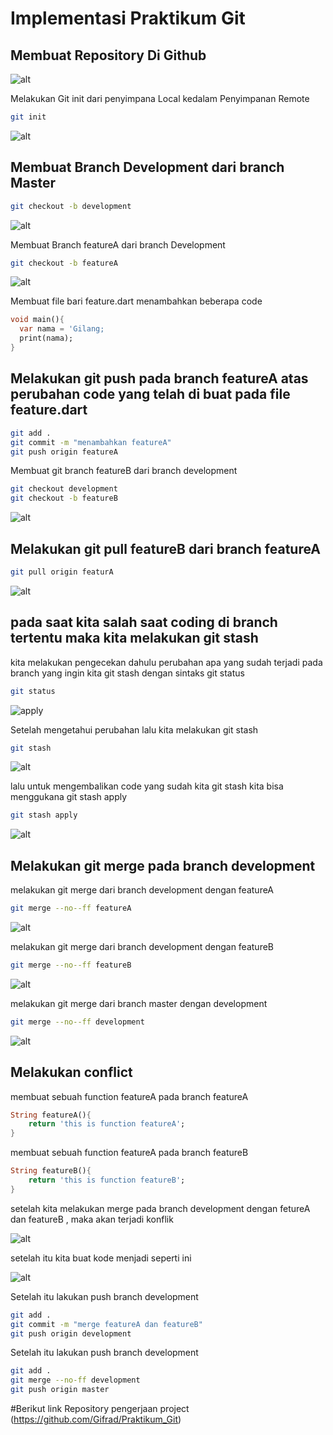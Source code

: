 # Implementasi Praktikum Git


## Membuat Repository Di Github

![alt](../ScrenShot/part_1.png)

Melakukan Git init dari penyimpana Local kedalam Penyimpanan Remote

```bash
git init
```
![alt](../ScrenShot/part_2.png)

## Membuat Branch Development dari branch Master

```bash
git checkout -b development
```
![alt](../ScrenShot/part_3.png)

Membuat Branch featureA dari branch Development

```bash
git checkout -b featureA
```
![alt](../ScrenShot/part_4.png)

Membuat file bari feature.dart menambahkan beberapa code
```dart
void main(){
  var nama = 'Gilang;
  print(nama);
}
```
## Melakukan git push pada branch featureA atas perubahan code yang telah di buat pada file feature.dart
```bash
git add .
git commit -m "menambahkan featureA"
git push origin featureA
```

Membuat git branch featureB dari branch development
```bash
git checkout development
git checkout -b featureB
```
![alt](../ScrenShot/part_5.png)

## Melakukan git pull featureB dari branch featureA
```bash
git pull origin featurA
```
![alt](../ScrenShot/part_6.png)

## pada saat kita salah saat coding di branch tertentu maka kita melakukan git stash

kita melakukan pengecekan dahulu perubahan apa yang sudah terjadi pada branch yang ingin kita git stash dengan sintaks git status
```bash
git status
```
![apply](../ScrenShot/part_7.png)

Setelah mengetahui perubahan lalu kita melakukan git stash
```bash
git stash
```
![alt](../ScrenShot/part_8.png)

lalu untuk mengembalikan code yang sudah kita git stash kita bisa menggukana git stash apply
```bash
git stash apply
```
![alt](../ScrenShot/part_9.png)

## Melakukan git merge pada branch development

melakukan git merge dari branch development dengan featureA
```bash
git merge --no--ff featureA
```
![alt](../ScrenShot/part_10.png)

melakukan git merge dari branch development dengan featureB
```bash
git merge --no--ff featureB
```
![alt](../ScrenShot/part_11.png)

melakukan git merge dari branch master dengan development
```bash
git merge --no--ff development
```
![alt](../ScrenShot/part_12.png)

## Melakukan conflict 

membuat sebuah function featureA pada branch featureA
```dart
String featureA(){
    return 'this is function featureA';
}
```

membuat sebuah function featureA pada branch featureB
```dart
String featureB(){
    return 'this is function featureB';
}
```

setelah kita melakukan merge pada branch development dengan fetureA dan featureB , maka akan terjadi konflik

![alt](../ScrenShot/part_13.png)

setelah itu kita buat kode menjadi seperti ini

![alt](../ScrenShot/part_14.png)

Setelah itu lakukan push branch development
```bash
git add .
git commit -m "merge featureA dan featureB"
git push origin development
```

Setelah itu lakukan push branch development
```bash
git add .
git merge --no-ff development
git push origin master
```

#Berikut link Repository pengerjaan project
(https://github.com/Gifrad/Praktikum_Git)